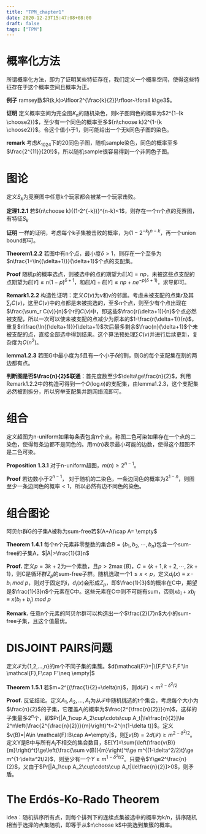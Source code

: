 ```yaml
---
title: "TPM_chapter1"
date: 2020-12-23T15:47:08+08:00
draft: false
tags: ["TPM"]
---
```


# 概率化方法

所谓概率化方法，即为了证明某些特征存在，我们定义一个概率空间，使得这些特征存在于这个概率空间且概率为正。

**例子** ramsey数$R(k,k)>\lfloor2^{\frac{k}{2}}\rfloor~\forall k\ge3$。

**证明** 定义概率空间为完全图$K_n$的随机染色，则k子图同色的概率为$2^{1-{k \choose2}}$，至少有一个同色的概率至多${n\choose k}2^{1-{k \choose2}}$。令这个值小于1，则可能给出一个无k同色子图的染色。

**remark** 考虑$K_{1024}$下的20同色子图，随机sample染色，同色的概率至多$\frac{2^{11}}{20!}$，所以随机sample很容易得到一个非同色子图。

# 图论

定义$S_k$为竞赛图中任意k个玩家都会被某一个玩家击败。

**定理1.2.1** 若${n\choose k}{(1-2^{-k})}^{n-k}<1$，则存在一个n个点的竞赛图，有特征$S_k$

**证明** 一样的证明，考虑每个k子集被击败的概率，为${(1-2^{-k})}^{n-k}$，再一个union bound即可。

**Theorem1.2.2** 若图中有n个点，最小度$\delta>1$，则存在一个至多为$n\frac{1+\ln{(\delta+1)}}{\delta+1}$个点的支配集。

**Proof** 随机p的概率选点，则被选中的点的期望为$E[X]=np$，未被这些点支配的点期望为$E[Y]\le n(1-p)^{\delta+1}$，和$E[X]+E[Y]\le np+ne^{-p(\delta+1)}$，求导即可。

**Remark1.2.2** 构造性证明：定义$C(v)$为v和v的邻居。考虑未被支配的点集r及其$\sum_{r} C(v)$，这里$C(v)$中的点都是未被挑选的，至多n个点，则至少有个点出现在$\frac{\sum_r C(v)}{n}$个r的$C(v)$中，即这些$\frac{r(\delta+1)}{n}$个点必然被支配，所以一次可以使未被支配的点减少为原本的$1-\frac{r(\delta+1)}{n}$，重复$n\frac{\ln{(\delta+1)}}{\delta+1}$次后最多剩余$\frac{n}{\delta+1}$个未被支配的点，直接全部选中得到结果。这个算法预处理$\sum C(v)$并进行后续更新，复杂度为$O(n^2)$。

**lemma1.2.3** 若图G中最小度为$\delta$且有一个小于$\delta$的割，则G的每个支配集在割的两边都有点。

**判断图是否$\frac{n}{2}$联通**：首先度数至少$\delta\ge\frac{n}{2}$，利用Remark1.2.2中的构造可得到一个$O(\log n)$的支配集，由lemma1.2.3，这个支配集必然被割拆分，所以穷举支配集并跑网络流即可。

# 组合

定义超图为n-uniform如果每条表包含n个点。称图二色可染如果存在一个点的二染色，使得每条边都不是同色的。用m(n)表示最小可能的边数，使得这个超图不是二色可染。

**Proposition 1.3.1** 对于n-uniform超图，$m(n)\ge 2^{n-1}$。

**Proof** 若边数小于$2^{n-1}$， 对于随机的二染色，一条边同色的概率为$2^{1-n}$，则图至少一条边同色的概率$<1$，所以必然有边不同色的染色。

# 组合图论

阿贝尔群G的子集A被称为sum-free若$(A+A)\cap A= \empty$

**Theorem 1.4.1** 每个n个元素非零整数的集合$B=\{b_1,b_2,\cdots,b_n\}$包含一个sum-free的子集A，$|A|>\frac{1}{3}n$

**Proof.** 定义$p=3k+2$为一个素数，且$p>2\max{\{B\}}$，$C=\{k+ 1,k + 2,\cdots,2k + 1\}$，则C是循环群$Z_p$的sum-free子群。随机选取一个$1\le x<p$，定义$d_i(x)\equiv x\cdot b_i~mod~p$，则对于固定的i，$d_i(x)$会形成$Z_p$，即$\frac{1}{3}$的概率在C中，期望是$\frac{1}{3}n$个元素在C中。这些元素在C中则不可能有sum，否则$xb_i+xb_j\equiv x(b_i+b_j)~mod~p$

**Remark.** 任意n个元素的阿贝尔群可以构造出一个$\frac{2}{7}n$大小的sum-free子集，且这个值最优。

# DISJOINT PAIRS问题

定义$\mathcal{F}$为{1,2,...,n}的m个不同子集的集簇。$d(\mathcal{F})=|\{F,F'\}:F,F'\in \mathcal{F},F\cap F'\neq \empty|$

**Theorem 1.5.1** 若$m=2^{(\frac{1}{2}+\delta)n}$，则$d(\mathcal{F})<m^{2-\delta^2/2}$

**Proof.** 反证结论。定义$A_1, A_2,..., A_t$为从$\mathcal{F}$中随机挑选的t个集合，考虑每个大小为$\frac{n}{2}$的子集，它覆盖$A_i$的概率为$\frac{2^{\frac{n}{2}}}{m}$，这样的子集最多$2^n$个，即$Pr[|A_1\cup A_2\cup\cdots\cup A_t|\le\frac{n}{2}]\le 2^n\left(\frac{2^{\frac{n}{2}}}{m}\right)^t=2^{n(1-\delta t)}$。定义$v(B)=|A\in \mathcal{F}:B\cap A=\empty|$，则$\sum v(B)=2d(\mathcal{F})\ge m^{2-\delta^2/2}$。定义Y是B中与所有$A_i$不相交的集合数目，$E[Y]=\sum{\left(\frac{v(B)}{m}\right)^t}\ge\left(\frac{\sum v(B)}{m}\right)^t\ge m^{(1-\delta^2/2)t}\ge m^{1-\delta^2t/2}$，则至少有一个$Y\ge m^{1-\delta^2t/2}$。只要令$Y\ge2^\frac{n}{2}$，又由于$Pr[|A_1\cup A_2\cup\cdots\cup A_t|\le\frac{n}{2}]>0$，则矛盾。

# The Erdós-Ko-Rado Theorem
idea：随机排序所有点，则每个排列下的连续点集被选中的概率为k/n，排序随机相当于选择的点集随机，即等于从$n\choose k$中挑选到集簇的概率。